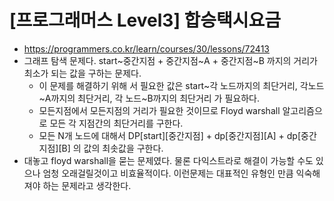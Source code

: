# [프로그래머스 Level3] 합승택시요금
- https://programmers.co.kr/learn/courses/30/lessons/72413
- 그래프 탐색 문제다. start~중간지점 + 중간지점~A + 중간지점~B 까지의 거리가 최소가 되는 값을 구하는 문제다.
  - 이 문제를 해결하기 위해 서 필요한 값은 start~각 노드까지의 최단거리, 각노드~A까지의 최단거리, 각 노드~B까지의 최단거리 가 필요하다.
  - 모든지점에서 모든지점의 거리가 필요한 것이므로 Floyd warshall 알고리즘으로 모든 각 지점간의 최단거리를 구한다.
  - 모든 N개 노드에 대해서 DP[start][중간지점] + dp[중간지점][A] + dp[중간지점][B] 의 값의 최솟값을 구한다.
- 대놓고 floyd warshall을 묻는 문제였다. 물론 다익스트라로 해결이 가능할 수도 있으나 엄청 오래걸릴것이고 비효율적이다. 이런문제는 대표적인 유형인 만큼 익숙해져야 하는 문제라고 생각한다. 